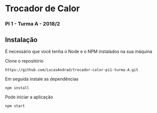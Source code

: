 # Trocador de Calor
### PI 1 - Turma A - 2018/2

## Instalação

É necessário que você tenha o Node e o NPM instalados na sua máquina

Clone o repositório

```
https://github.com/LucasAndrad/trocador-calor-pi1-turma-A.git
```

Em seguida instale as dependências
```
npm install
```

Pode iniciar a aplicação
```
npm start
```
